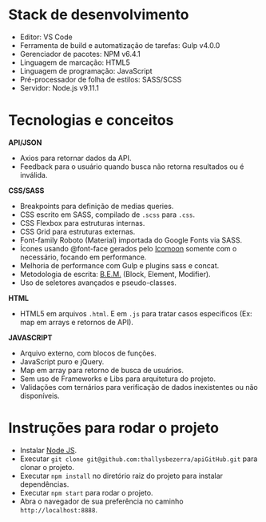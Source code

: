 # Stack de desenvolvimento

- Editor: VS Code
- Ferramenta de build e automatização de tarefas: Gulp v4.0.0
- Gerenciador de pacotes: NPM v6.4.1
- Linguagem de marcação: HTML5
- Linguagem de programação: JavaScript
- Pré-processador de folha de estilos: SASS/SCSS
- Servidor: Node.js v9.11.1

# Tecnologias e conceitos

**API/JSON**

- Axios para retornar dados da API.
- Feedback para o usuário quando busca não retorna resultados ou é inválida.

**CSS/SASS**

- Breakpoints para definição de medias queries.
- CSS escrito em SASS, compilado de `.scss` para `.css`.
- CSS Flexbox para estruturas internas.
- CSS Grid para estruturas externas.
- Font-family Roboto (Material) importada do Google Fonts via SASS.
- Ícones usando @font-face gerados pelo [Icomoon](https://icomoon.io/) somente com o necessário, focando em performance.
- Melhoria de performance com Gulp e plugins sass e concat.
- Metodologia de escrita: [B.E.M.](http://getbem.com/) (Block, Element, Modifier).
- Uso de seletores avançados e pseudo-classes.

**HTML**

- HTML5 em arquivos `.html`. E em `.js` para tratar casos específicos (Ex: map em arrays e retornos de API).

**JAVASCRIPT**

- Arquivo externo, com blocos de funções.
- JavaScript puro e jQuery.
- Map em array para retorno de busca de usuários.
- Sem uso de Frameworks e Libs para arquitetura do projeto.
- Validações com ternários para verificação de dados inexistentes ou não disponíveis.

# Instruções para rodar o projeto

- Instalar [Node JS](https://nodejs.org/en/).
- Executar `git clone git@github.com:thallysbezerra/apiGitHub.git` para clonar o projeto.
- Executar `npm install` no diretório raiz do projeto para instalar dependências.
- Executar `npm start` para rodar o projeto.
- Abra o navegador de sua preferência no caminho `http://localhost:8888`.